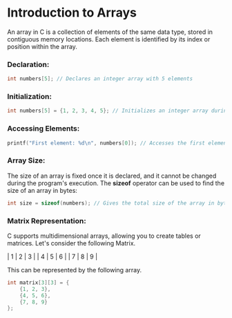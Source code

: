 # Introduction to Arrays

An array in C is a collection of elements of the same data type, stored in contiguous memory locations. Each element is identified by its index or position within the array.

### Declaration:
```C
int numbers[5]; // Declares an integer array with 5 elements
```

### Initialization:
```C
int numbers[5] = {1, 2, 3, 4, 5}; // Initializes an integer array during declaration
```
### Accessing Elements:
```C
printf("First element: %d\n", numbers[0]); // Accesses the first element of the array

```
### Array Size:
The size of an array is fixed once it is declared, and it cannot be changed during the program's execution. The **sizeof** operator can be used to find the size of an array in bytes:
```C
int size = sizeof(numbers); // Gives the total size of the array in bytes
```

### Matrix Representation:

C supports multidimensional arrays, allowing you to create tables or matrices. Let's consider the following Matrix.

| 1 | 2 | 3 |
| 4 | 5 | 6 |
| 7 | 8 | 9 |

This can be represented by the following array.
```C
int matrix[3][3] = {
    {1, 2, 3},
    {4, 5, 6},
    {7, 8, 9}
};
```

